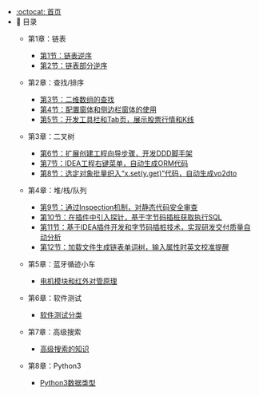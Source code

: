 - [:octocat: 首页](/README)
- :memo: 目录
   - 第1章：链表
   
       - [第1节：链表逆序](/md/idea-plugin/反转链表.md)
       - [第2节：链表部分逆序](/md/idea-plugin/链表部分逆序.md)
   
   - 第2章：查找/排序
   
       - [第3节：二维数组的查找](/md/idea-plugin/二维数组的查找.md)
       - [第4节：配置窗体和侧边栏窗体的使用](/md/idea-plugin/2021-11-03-第二节：配置窗体和侧边栏窗体的使用.md)
       - [第5节：开发工具栏和Tab页，展示股票行情和K线](/md/idea-plugin/2021-11-18-第三节：开发工具栏和Tab页展示股票行情和K线.md)
   
   - 第3章：二叉树
   
       - [第6节：扩展创建工程向导步骤，开发DDD脚手架](/md/idea-plugin/2021-11-24-第四节：扩展创建工程向导步骤开发DDD脚手架.md)
       - [第7节：IDEA工程右键菜单，自动生成ORM代码](/md/idea-plugin/2021-12-08-第五节：IDEA工程右键菜单自动生成ORM代码.md)
       - [第8节：选定对象批量织入“x.set(y.get)”代码，自动生成vo2dto](/md/idea-plugin/2021-12-14-第六节：以织入代码的方式自动处理vo2dto.md)
   
   - 第4章：堆/栈/队列
       
       - [第9节：通过Inspection机制，对静态代码安全审查](/md/idea-plugin/2021-12-22-第7节：通过Inspection机制为静态代码安全审查.md)
       - [第10节：在插件中引入探针，基于字节码插桩获取执行SQL](/md/idea-plugin/2022-01-17-第8节：在插件中引入探针基于字节码插桩获取执行SQL.md)
       - [第11节：基于IDEA插件开发和字节码插桩技术，实现研发交付质量自动分析](/md/idea-plugin/2022-01-22-第9节：加载文件生成链表单词树输入属性时英文校准提醒.md)
       - [第12节：加载文件生成链表单词树，输入属性时英文校准提醒](/md/idea-plugin/2022-01-23-第10节：基于字节码插桩采集数据实现代码交付质量自动分析.md)

   - 第5章：蓝牙循迹小车
       
       - [电机模块和红外对管原理](/md/idea-plugin/小车项目笔记.md)  
       
   - 第6章：软件测试  
   
       - [软件测试分类](/md/idea-plugin/软件测试.md) 
      
   - 第7章：高级搜索
   
       - [高级搜索的知识](/md/idea-plugin/搜索的相关知识.md)
    
   - 第8章：Python3
    
       - [Python3数据类型](/md/idea-plugin/Python3的相关知识.md)
